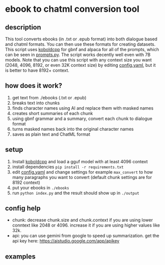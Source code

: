 # ebook to chatml conversion tool
## description
This tool converts ebooks (in .txt or .epub format) into both dialogue based and chatml formats. You can then use these formats for creating datasets. This script uses [koboldcpp](https://github.com/LostRuins/koboldcpp) for gbnf and alpaca for all of the prompts, which can be seen in [prompts.py](prompts.py). The script works decently well even with 7B models. Note that you can use this script with any context size you want (2048, 4096, 8192, or even 32K context size) by editing [config.yaml](config.yaml), but it is better to have 8192+ context.
## how does it work?
1. get text from ./ebooks (.txt or .epub)
2. breaks text into chunks
3. finds character names using AI and replace them with masked names
4.  creates short summaries of each chunk
5. using gbnf grammar and a summary, convert each chunk to dialogue format
6. turns masked names back into the original character names
7.  saves as plain text and ChatML format
## setup
1. Install [koboldcpp](https://github.com/LostRuins/koboldcpp) and load a gguf model with at least 4096 context
2. install dependencies `pip install -r requirements.txt`
3. edit [config.yaml](config.yaml) and change settings for example `max_convert` to how many paragraphs you want to convert (default chunk settings are for 8192 context)
4. put your ebooks in `./ebooks`
5. run `python index.py` and the result should show up in `./output`
## config help
- chunk: decrease chunk.size and chunk.context if you are using lower conntext like 2048 or 4096. increase it if you are using higher values like 32k.
- api: you can use gemini from google to speed up summarization. get the api key here: https://aistudio.google.com/app/apikey
## examples
